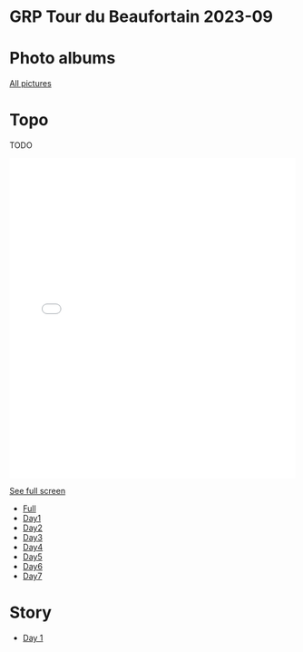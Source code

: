 # GRP Tour du Beaufortain 2023-09

# Photo albums

[All pictures](photos)

# Topo

TODO

<iframe width="100%" height="564px" frameborder="0" allowfullscreen allow="geolocation" src="//umap.openstreetmap.fr/en/map/treck-beaufortain_945878?scaleControl=false&miniMap=false&scrollWheelZoom=false&zoomControl=true&allowEdit=false&moreControl=true&searchControl=null&tilelayersControl=null&embedControl=null&datalayersControl=true&onLoadPanel=undefined&captionBar=false&captionMenus=true&datalayers=2929913%2C2941317#11/45.7266/6.5836"></iframe><p><a href="//umap.openstreetmap.fr/en/map/treck-beaufortain_945878">See full screen</a></p>

- [Full](https://brouter.de/brouter-web/#map=12/45.7099/6.5664/OpenTopoMap&lonlats=6.458923,45.720413;6.452794,45.721334;6.452757,45.72157;6.451077,45.729223;6.499572,45.753122;6.507275,45.76718;6.52799,45.782817;6.530567,45.787899;6.542916,45.773719;6.547723,45.762583;6.58941,45.771426;6.642459,45.794818;6.689601,45.763751;6.713526,45.750592;6.71799,45.746609;6.717322,45.722332;6.705565,45.71133;6.698699,45.70979;6.696639,45.700258;6.696084,45.674213;6.664785,45.64874;6.656663,45.645114;6.651235,45.638918;6.63939,45.637172;6.608457,45.617868;6.581841,45.651308;6.567721,45.647408;6.562539,45.652795;6.536264,45.645698;6.538539,45.654848;6.53355,45.657027;6.522724,45.656199;6.495845,45.659574;6.470711,45.684957;6.453127,45.702628;6.457627,45.718085;6.459119,45.71799;6.458808,45.718666;6.459478,45.719244;6.459832,45.719492;6.45936,45.720376&straight=1,35,37,38&profile=hiking-mountain)
- [Day1](https://brouter.de/brouter-web/#map=13/45.7573/6.5096/standard&lonlats=6.458923,45.720413;6.452794,45.721334;6.452757,45.72157;6.451077,45.729223;6.499572,45.753122;6.507275,45.76718;6.52799,45.782817;6.530567,45.787899&straight=1&profile=hiking-mountain)
- [Day2](https://brouter.de/brouter-web/#map=14/45.7785/6.5716/OpenTopoMap&lonlats=6.530567,45.787899;6.542916,45.773719;6.547723,45.762583;6.58941,45.771426;6.623297,45.794459&profile=hiking-mountain)
- [Day3](https://brouter.de/brouter-web/#map=14/45.7737/6.6712/OpenTopoMap&lonlats=6.62323,45.794489;6.642496,45.794848;6.689601,45.763751;6.713526,45.750592&profile=hiking-mountain)
- [Day4](https://brouter.de/brouter-web/#map=12/45.7075/6.7037/OpenTopoMap&lonlats=6.713526,45.750592;6.71799,45.746609;6.717322,45.722332;6.705565,45.71133;6.698699,45.70979;6.696639,45.700258;6.696084,45.674213;6.664785,45.64874&profile=hiking-mountain)
- [Day5](https://brouter.de/brouter-web/#map=14/45.6361/6.6209/OpenTopoMap&lonlats=6.664785,45.64874;6.656663,45.645114;6.651235,45.638918;6.63939,45.637172;6.608457,45.617868;6.581841,45.651308&profile=hiking-mountain)
- [Day6](https://brouter.de/brouter-web/#map=14/45.6521/6.5424/OpenTopoMap&lonlats=6.581841,45.651308;6.567721,45.647408;6.562539,45.652795;6.536264,45.645698;6.538539,45.654848;6.53355,45.657027;6.522724,45.656199;6.497254,45.657938&profile=hiking-mountain)
- [Day7](https://brouter.de/brouter-web/#map=13/45.6852/6.4878/OpenTopoMap&lonlats=6.497265,45.658245;6.470711,45.684957;6.453127,45.702628;6.457627,45.718085;6.459119,45.71799;6.458808,45.718666;6.459478,45.719244;6.459832,45.719492;6.45936,45.720376&straight=3,5,6&profile=hiking-mountain)


# Story

- [Day 1](docs/day1.md)